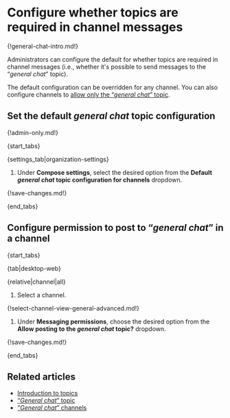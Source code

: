 # Configure whether topics are required in channel messages

{!general-chat-intro.md!}

Administrators can configure the default for whether topics are required in
channel messages (i.e., whether it's possible to send messages to the “*general
chat*” topic).

The default configuration can be overridden for any channel. You can also
configure channels to [allow only the “*general chat*”
topic](/help/general-chat-channels).

## Set the default *general chat* topic configuration

{!admin-only.md!}

{start_tabs}

{settings_tab|organization-settings}

1. Under **Compose settings**, select the desired option from the **Default
   *general chat* topic configuration for channels** dropdown.

{!save-changes.md!}

{end_tabs}

## Configure permission to post to “*general chat*” in a channel

{start_tabs}

{tab|desktop-web}

{relative|channel|all}

1. Select a channel.

{!select-channel-view-general-advanced.md!}

1. Under **Messaging permissions**, choose the desired option from the **Allow
   posting to the *general chat* topic?** dropdown.

{!save-changes.md!}

{end_tabs}

## Related articles

* [Introduction to topics](/help/introduction-to-topics)
* [“*General chat*” topic](/help/general-chat-topic)
* [“*General chat*” channels](/help/general-chat-channels)

